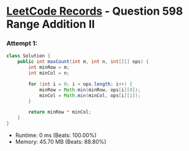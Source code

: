 # [LeetCode Records](../../README.md) - Question 598 Range Addition II

### Attempt 1: 
```java
class Solution {
    public int maxCount(int m, int n, int[][] ops) {
        int minRow = m;
        int minCol = n;

        for (int i = 0; i < ops.length; i++) {
            minRow = Math.min(minRow, ops[i][0]);
            minCol = Math.min(minCol, ops[i][1]);
        }

        return minRow * minCol;
    }
}
```
- Runtime: 0 ms (Beats: 100.00%)
- Memory: 45.70 MB (Beats: 88.80%)

<br>
